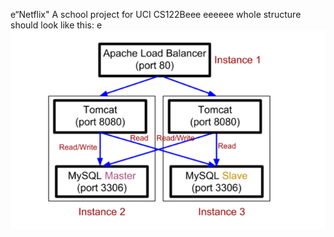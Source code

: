 e“Netflix"
A school project for UCI CS122Beee
eeeeee
whole structure should look like this:
e
![image](https://github.com/cxk123/-Netflix-CS122B/blob/master/images/struture.PNG)
